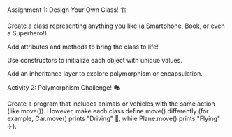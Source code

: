 Assignment 1: Design Your Own Class! 🏗️

Create a class representing anything you like (a Smartphone, Book, or even a Superhero!).

Add attributes and methods to bring the class to life!

Use constructors to initialize each object with unique values.

Add an inheritance layer to explore polymorphism or encapsulation.

Activity 2: Polymorphism Challenge! 🎭

Create a program that includes animals or vehicles with the same action (like move()). However, make each class define move() differently (for example, Car.move() prints "Driving" 🚗, while Plane.move() prints "Flying" ✈️).